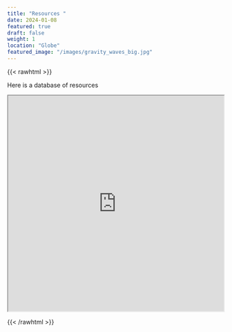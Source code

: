 ```yaml
---
title: "Resources "
date: 2024-01-08
featured: true
draft: false
weight: 1
location: "Globe"
featured_image: "/images/gravity_waves_big.jpg"
---
```

{{< rawhtml >}}
<div>
<p> Here is a database of resources </p>
  <iframe src="https://docs.google.com/spreadsheets/d/e/2PACX-1vQ1LzxUNodZkK7vz1rFpUS7xN6gSGctIcWiICuOn7nPP6F_edDqUB0Hl3sGycMBLSrgobBkz4HNVt5g/pubhtml?widget=true&amp" width="500" height="500"></iframe>


{{< /rawhtml >}}
<!--more-->

